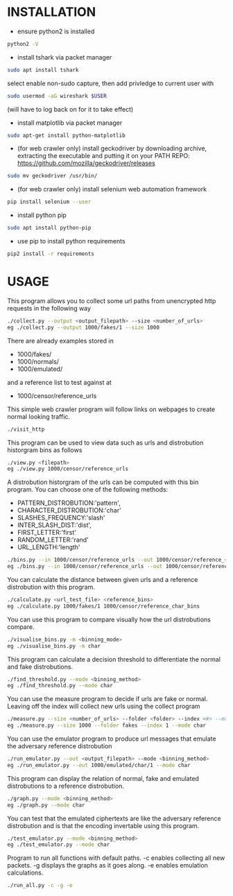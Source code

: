 
# INSTALLATION

- ensure python2 is installed
```bash
python2 -V
```

- install tshark via packet manager
```bash
sudo apt install tshark
```
select enable non-sudo capture, then add privledge to current user with
```bash
sudo usermod -aG wireshark $USER
```
(will have to log back on for it to take effect)

- install matplotlib via packet manager
```bash
sudo apt-get install python-matplotlib
```
- (for web crawler only) install geckodriver by downloading archive, extracting the executable and putting it on your PATH
REPO: https://github.com/mozilla/geckodriver/releases
```bash
sudo mv geckodriver /usr/bin/
```

- (for web crawler only) install selenium web automation framework
```bash
pip install selenium --user
```

- install python pip
```bash
sudo apt install python-pip
```

- use pip to install python requirements
```bash
pip2 install -r requirements
```

# USAGE

This program allows you to collect some url paths from unencrypted http requests in the following way
```bash
./collect.py --output <output_filepath> --size <number_of_urls>
eg ./collect.py --output 1000/fakes/1 --size 1000
```

There are already examples stored in

- 1000/fakes/
- 1000/normals/
- 1000/emulated/

and a reference list to test against at
- 1000/censor/reference_urls


This simple web crawler program will follow links on webpages to create normal looking traffic.
```bash
./visit_http
```


This program can be used to view data such as urls and distrobution historgram bins as follows
```bash
./view.py <filepath>
eg ./view.py 1000/censor/reference_urls
```


A distrobution historgram of the urls can be computed with this bin program. You can choose one of the following methods:
  - PATTERN_DISTROBUTION:'pattern',
  - CHARACTER_DISTROBUTION:'char'
  - SLASHES_FREQUENCY:'slash'
  - INTER_SLASH_DIST:'dist',
  - FIRST_LETTER:'first'
  - RANDOM_LETTER:'rand'
  - URL_LENGTH:'length'

```bash
./bins.py --in 1000/censor/reference_urls --out 1000/censor/reference_<method>_bins --mode <method>
eg ./bins.py --in 1000/censor/reference_urls --out 1000/censor/reference_char_bins --mode char
```


You can calculate the distance between given urls and a reference distrobution with this program.
```bash
./calculate.py <url_test_file> <reference_bins>
eg ./calculate.py 1000/fakes/1 1000/censor/reference_char_bins
```


You can use this program to compare visually how the url distrobutions compare.
```bash
./visualise_bins.py -m <binning_mode>
eg ./visualise_bins.py -m char
```


This program can calculate a decision threshold to differentiate the normal and fake distrobutions.
```bash
./find_threshold.py --mode <binning_method>
eg ./find_threshold.py --mode char
```


You can use the measure program to decide if urls are fake or normal. Leaving off the index will collect new urls using the collect program
```bash
./measure.py --size <number_of_urls> --folder <folder> --index <#> --mode <binning_method>
eg ./measure.py --size 1000 --folder fakes --index 1 --mode char
```


You can use the emulator program to produce url messages that emulate the adversary reference distrobution
```bash
./run_emulator.py --out <output_filepath> --mode <binning_method>
eg ./run_emulator.py --out 1000/emulated/char/1 --mode char
```


This program can display the relation of normal, fake and emulated distrobutions to a reference distrobution.
```bash
./graph.py --mode <binning_method>
eg ./graph.py --mode char
```


You can test that the emulated ciphertexts are like the adversary reference distrobution  and is that the encoding invertable using this program.
```bash
./test_emulator.py --mode <binning_method>
eg ./test_emulator.py --mode char
```


Program to run all functions with default paths. -c enables collecting all new packets. -g displays the graphs as it goes along. -e enables emulation calculations.
```bash
./run_all.py -c -g -e
```

